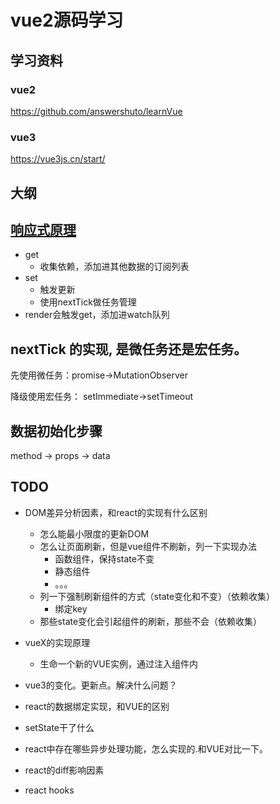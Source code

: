 # vue2源码学习

## 学习资料

### vue2
<https://github.com/answershuto/learnVue>


### vue3
<https://vue3js.cn/start/>


## 大纲

## [响应式原理](./响应式原理.md)

- get
  - 收集依赖，添加进其他数据的订阅列表
- set
  - 触发更新
  - 使用nextTick做任务管理
- render会触发get，添加进watch队列


## nextTick 的实现, 是微任务还是宏任务。

  先使用微任务：promise->MutationObserver

  降级使用宏任务： setImmediate->setTimeout

## 数据初始化步骤

  method -> props -> data


## TODO

- DOM差异分析因素，和react的实现有什么区别
  - 怎么能最小限度的更新DOM
  - 怎么让页面刷新，但是vue组件不刷新，列一下实现办法
    - 函数组件，保持state不变
    - 静态组件
    - 。。。
  - 列一下强制刷新组件的方式（state变化和不变）（依赖收集）
    - 绑定key
  - 那些state变化会引起组件的刷新，那些不会（依赖收集）
- vueX的实现原理
  - 生命一个新的VUE实例，通过注入组件内
- vue3的变化。更新点。解决什么问题？


- react的数据绑定实现，和VUE的区别
- setState干了什么
- react中存在哪些异步处理功能，怎么实现的.和VUE对比一下。
- react的diff影响因素
- react hooks